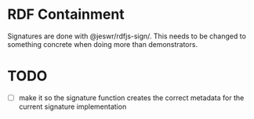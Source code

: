 # RDF Containment 



Signatures are done with @jeswr/rdfjs-sign/.
This needs to be changed to something concrete when doing more than demonstrators.


# TODO

- [ ] make it so the signature function creates the correct metadata for the current signature implementation
